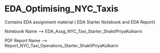 # EDA_Optimising_NYC_Taxis
Contains EDA assignment material ( EDA Starter Notebook and EDA Report)

Notebook Name --> EDA_Assg_NYC_Taxi_Starter_ShaktiPriyaKulkarni

PDF Report Name --> Report_NYC_Taxi_Operations_Starter_ShaktiPriyaKulkarni
